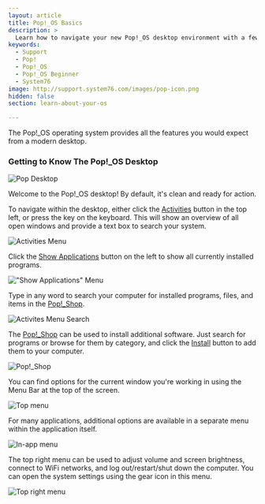 ```yaml
---
layout: article
title: Pop!_OS Basics
description: >
  Learn how to navigate your new Pop!_OS desktop environment with a few easy tips.
keywords:
  - Support
  - Pop!
  - Pop!_OS
  - Pop!_OS Beginner
  - System76
image: http://support.system76.com/images/pop-icon.png
hidden: false
section: learn-about-your-os

---
```


The Pop!_OS operating system provides all the features you would expect from a modern desktop.

### Getting to Know The Pop!_OS Desktop

![Pop Desktop](/images/pop-basics/pop-desktop.png)

Welcome to the Pop!_OS desktop! By default, it's clean and ready for action.

To navigate within the desktop, either click the <u>Activities</u> button in the top left, or press the <kbd><span class="fl-pop-key"></span></kbd> key on the keyboard.  This will show an overview of all open windows and provide a text box to search your system.

![Activities Menu](/images/pop-basics/activities-view.png)

Click the <u>Show Applications</u> button on the left to show all currently installed programs.

!["Show Applications" Menu](/images/pop-basics/show-applications.png)

Type in any word to search your computer for installed programs, files, and items in the <u>Pop!_Shop</u>.

![Activites Menu Search](/images/pop-basics/search.png)

The <u>Pop!_Shop</u> can be used to install additional software. Just search for programs or browse for them by category, and click the <u>Install</u> button to add them to your computer.

![Pop!_Shop](/images/pop-basics/pop-shop.png)

You can find options for the current window you're working in using the Menu Bar at the top of the screen.

![Top menu](/images/pop-basics/pop-top-menu.png)

For many applications, additional options are available in a separate menu within the application itself.

![In-app menu](/images/pop-basics/pop-app-menu.png)

The top right menu can be used to adjust volume and screen brightness, connect to WiFi networks, and log out/restart/shut down the computer. You can open the system settings using the gear icon in this menu.

![Top right menu](/images/pop-basics/pop-settings.png)
